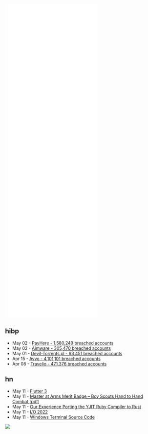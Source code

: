 ![Metrics](https://raw.githubusercontent.com/phixion/phixion/master/metrics.svg)

## hibp

<!--
for https://github.com/phixion/phixion/blob/main/.github/workflows/feeds.yml
-->
<!--START_SECTION:haveibeenpwnd-->
- May 02 - [PayHere - 1,580,249 breached accounts](https://haveibeenpwned.com/PwnedWebsites#PayHere)
- May 02 - [Aimware - 305,470 breached accounts](https://haveibeenpwned.com/PwnedWebsites#Aimware)
- May 01 - [Devil-Torrents.pl - 63,451 breached accounts](https://haveibeenpwned.com/PwnedWebsites#DevilTorrents)
- Apr 15 - [Avvo - 4,101,101 breached accounts](https://haveibeenpwned.com/PwnedWebsites#Avvo)
- Apr 08 - [Travelio - 471,376 breached accounts](https://haveibeenpwned.com/PwnedWebsites#Travelio)
<!--END_SECTION:haveibeenpwnd-->

## hn

<!--
for https://github.com/phixion/phixion/blob/main/.github/workflows/feeds.yml
-->
<!--START_SECTION:hn-->
- May 11 - [Flutter 3](https://docs.flutter.dev/whats-new#may-11-2022-google-io-edition-flutter-3-release)
- May 11 - [Master at Arms Merit Badge – Boy Scouts Hand to Hand Combat [pdf]](https://web.archive.org/web/20211101051546if_/http://bsatroop883.com/wp-content/uploads/2015/11/Master-at-Arms.pdf)
- May 11 - [Our Experience Porting the YJIT Ruby Compiler to Rust](https://shopify.engineering/porting-yjit-ruby-compiler-to-rust)
- May 11 - [I/O 2022](https://blog.google/technology/developers/io-2022/)
- May 11 - [Windows Terminal Source Code](https://github.com/microsoft/terminal)
<!--END_SECTION:hn-->

<!--
for https://yhype.me
-->
![](https://hit.yhype.me/github/profile?user_id=13013670)
